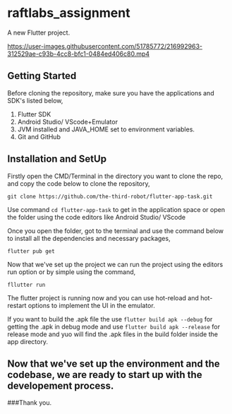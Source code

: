 # raftlabs_assignment

A new Flutter project.

https://user-images.githubusercontent.com/51785772/216992963-312529ae-c93b-4cc8-bfc1-0484ed406c80.mp4
## Getting Started

Before cloning the repository, make sure you have the applications and SDK's listed below,
1. Flutter SDK
2. Android Studio/ VScode+Emulator 
3. JVM installed and JAVA_HOME set to environment variables.
4. Git and GitHub

## Installation and SetUp

Firstly open the CMD/Terminal in the directory you want to clone the repo, and copy the code below to clone the repository,
```
git clone https://github.com/the-third-robot/flutter-app-task.git
```
Use command ```cd flutter-app-task``` to get in the application space or open the folder using the code editors like Android Studio/ VScode

Once you open the folder, got to the terminal and use the command below to install all the dependencies and necessary packages,
```
flutter pub get
```
Now that we've set up the project we can run the project using the editors run option or by simple using the command,
```
fllutter run
```
The flutter project is running now and you can use hot-reload and hot-restart options to implement the UI in the emulator.

If you want to build the .apk file the use ```flutter build apk --debug``` for getting the .apk in debug mode and use ```flutter build apk --release``` for release mode and yuo will find the .apk files in the build folder inside the app directory.

## Now that we've set up the environment and the codebase, we are ready to start up with the developement process.

###Thank you.
